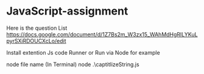 # JavaScript-assignment
Here is the question List
https://docs.google.com/document/d/1Z7Bs2m_W3zx15_WAhMdHgRlLYKuLpyrSXiRDOUCXcLo/edit

Install extention Js code Runner or Run via Node for example

node file name (In Terminal)
node .\captitlizeString.js